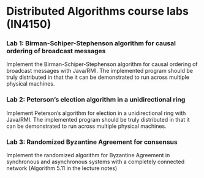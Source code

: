 # Distributed Algorithms course labs (IN4150)

### Lab 1: Birman-Schiper-Stephenson algorithm for **causal ordering** of broadcast messages
Implement the Birman-Schiper-Stephenson algorithm for causal ordering of broadcast messages
with Java/RMI. The implemented program should be truly distributed in that the it can be demonstrated to run across multiple physical machines.

### Lab 2: Peterson’s **election** algorithm in a unidirectional ring
Implement Peterson’s algorithm for election in a unidirectional ring with Java/RMI. The implemented program should be truly distributed in that it can be demonstrated to run across multiple
physical machines. 

### Lab 3: Randomized Byzantine Agreement for consensus
Implement the randomized algorithm for Byzantine Agreement in synchronous and asynchronous
systems with a completely connected network (Algorithm 5.11 in the lecture notes)
